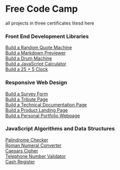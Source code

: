 # Free Code Camp 
all projects in three certificates litesd here
### Front End Development Libraries 
[Build a Random Quote Machine](https://codepen.io/shannonZhong123/pen/PoympWP)<br>
[Build a Markdown Previewer ](https://codepen.io/shannonZhong123/pen/ExdvKmr)<br>
[Build a Drum Machine](https://codepen.io/shannonZhong123/pen/zYmpXKO)<br>
[Build a JavaScript Calculator](https://codepen.io/shannonZhong123/pen/LYgJpzy)<br>
[Build a 25 + 5 Clock](https://codepen.io/shannonZhong123/pen/OJBoyxo )<br>

### Responsive Web Design 
[Build a Survey Form](https://codepen.io/shannonZhong123/pen/oNmxXRx)<br>
[Build a Tribute Page](https://codepen.io/shannonZhong123/pen/jOdqQxJ)<br>
[Build a Technical Documentation Page](https://codepen.io/shannonZhong123/pen/jOdqQxJ)<br>
[Build a Product Landing Page](https://codepen.io/shannonZhong123/pen/ZEwWVOO)<br>
[Build a Personal Portfolio Webpage ](https://codepen.io/shannonZhong123/pen/ZEwWVpO )<br>

### JavaScript Algorithms and Data Structures 
[Palindrome Checker](https://codepen.io/shannonZhong123/pen/abXZjbr?editors=1011)<br>
[Roman Numeral Converter](https://codepen.io/shannonZhong123/pen/vYbKaEG?editors=0011 )<br>
[Caesars Cipher](https://codepen.io/shannonZhong123/pen/wvNWxaq?editors=0010)<br>
[Telephone Number Validator](https://codepen.io/shannonZhong123/pen/oNmLMXg?editors=0011)<br>
[Cash Register](https://codepen.io/shannonZhong123/pen/LYqZBpE?editors=0011)<br>
